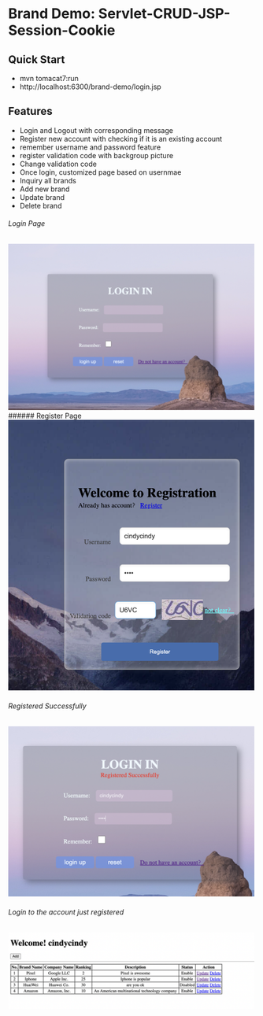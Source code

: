 # Brand Demo: Servlet-CRUD-JSP-Session-Cookie
## Quick Start
* mvn tomacat7:run
* http://localhost:6300/brand-demo/login.jsp

## Features
* Login and Logout with corresponding message
* Register new account with checking if it is an existing account
* remember username and password feature
* register validation code with backgroup picture
* Change validation code
* Once login, customized page based on usernmae
* Inquiry all brands
* Add new brand
* Update brand
* Delete brand

###### Login Page
<img src="Imgs/Login.png" width=500>
###### Register Page
<img src="Imgs/Register.png" width=500>

###### Registered Successfully 
<img src="Imgs/registersuccessfully.png" width=500>

###### Login to the account just registered
<img src="Imgs/cindycindyaccount.png" width=500>
